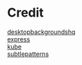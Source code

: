 Credit
==
[desktopbackgroundshq](http://desktopbackgroundshq.com/space-backgrounds/planet-earth-wallpaper)  
[express](http://expressjs.com/)  
[kube](https://imperavi.com/kube)  
[subtlepatterns](http://subtlepatterns.com/)  
